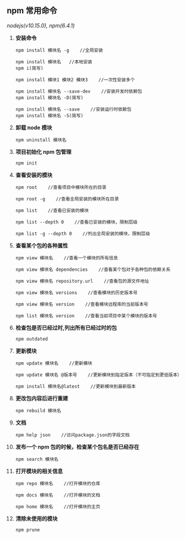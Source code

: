 ## npm 常用命令

_nodejs(v10.15.0), npm(6.4.1)_

1. **安装命令**

   ```
   npm install 模块名 -g    //全局安装

   npm install 模块名   //本地安装
   npm i(简写)

   npm install 模块1 模块2 模块3    //一次性安装多个

   npm install 模块名 --save-dev    //安装开发时依赖包
   npm install 模块名 -D(简写)

   npm install 模块名 --save    //安装运行时依赖包
   npm install 模块名 -S(简写)
   ```

2. **卸载 node 模块**

   ```
   npm uninstall 模块名
   ```

3. **项目初始化 npm 包管理**

   ```
   npm init
   ```

4. **查看安装的模块**

   ```
   npm root    //查看项目中模块所在的目录

   npm root -g    //查看全局安装的模块所在目录

   npm list    //查看已安装的模块

   npm list --depth 0    //查看已安装的模块，限制层级

   npm list -g --depth 0    //列出全局安装的模块，限制层级
   ```

5. **查看某个包的各种属性**

   ```
   npm view 模块名    //查看一个模块的所有信息

   npm view 模块名 dependencies    //查看某个包对于各种包的依赖关系

   npm view 模块名 repository.url    //查看包的源文件地址

   npm view 模块名 versions    //查看模块的历史版本号

   npm view 模块名 version    //查看模块远程库的当前版本号

   npm list 模块名 version    //查看当前项目中某个模块的版本号
   ```

6. **检查包是否已经过时,列出所有已经过时的包**

   ```
   npm outdated
   ```

7. **更新模块**

   ```
   npm update 模块名    //更新模块

   npm update 模块名 @版本号    //更新模块到指定版本（不可指定到更低版本）

   npm install 模块名@latest    //更新模块到最新版本
   ```

8. **更改包内容后进行重建**

   ```
   npm rebuild 模块名
   ```

9. **文档**

   ```
   npm help json    //访问package.json的字段文档
   ```

10. **发布一个 npm 包的时候，检查某个包名是否已经存在**

    ```
    npm search 模块名
    ```

11. **打开模块的相关信息**

    ```
    npm repo 模块名    //打开模块的仓库

    npm docs 模块名    //打开模块的文档

    npm home 模块名    //打开模块的主页
    ```

12. **清除未使用的模块**
    ```
    npm prune
    ```
